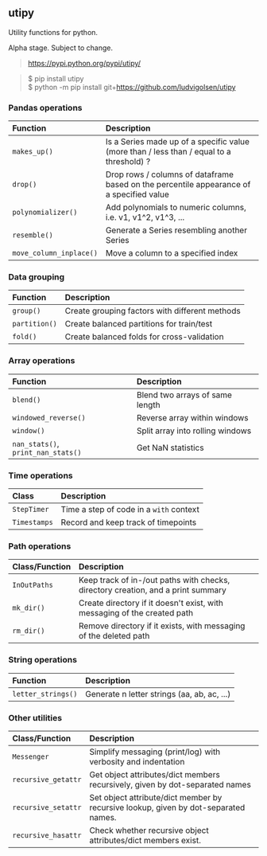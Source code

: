 utipy
--------

Utility functions for python.

Alpha stage. Subject to change. 

> https://pypi.python.org/pypi/utipy/     

> $ pip install utipy  
> $ python -m pip install git+https://github.com/ludvigolsen/utipy
  

### Pandas operations

| Function                | Description |
|:------------------------|:------------|
| `makes_up()`            | Is a Series made up of a specific value (more than / less than / equal to a threshold) ? |
| `drop()`                | Drop rows / columns of dataframe based on the percentile appearance of a specified value |
| `polynomializer()`      | Add polynomials to numeric columns, i.e. v1, v1^2, v1^3, ... |
| `resemble()`            | Generate a Series resembling another Series |
| `move_column_inplace()` | Move a column to a specified index |

### Data grouping

| Function      | Description |
|:--------------|:------------|
| `group()`     | Create grouping factors with different methods |
| `partition()` | Create balanced partitions for train/test      |
| `fold()`      | Create balanced folds for cross-validation     |

### Array operations

| Function             | Description |
|:---------------------|:------------|
| `blend()`            | Blend two arrays of same length  |
| `windowed_reverse()` | Reverse array within windows     |
| `window()`           | Split array into rolling windows |
| `nan_stats()`, `print_nan_stats()` | Get NaN statistics |

### Time operations

| Class        | Description |
|:-------------|:------------|
| `StepTimer`  | Time a step of code in a `with` context |
| `Timestamps` | Record and keep track of timepoints     |

### Path operations

| Class/Function   | Description |
|:-----------------|:------------|
| `InOutPaths`     | Keep track of in-/out paths with checks, directory creation, and a print summary |
| `mk_dir()`       | Create directory if it doesn't exist, with messaging of the created path         |
| `rm_dir()`       | Remove directory if it exists, with messaging of the deleted path                | 

### String operations

| Function      | Description |
|:--------------|:------------|
| `letter_strings()` | Generate n letter strings (aa, ab, ac, ...) |

### Other utilities

| Class/Function      | Description |
|:--------------------|:------------|
| `Messenger`         | Simplify messaging (print/log) with verbosity and indentation  |
| `recursive_getattr` | Get object attributes/dict members recursively, given by dot-separated names |
| `recursive_setattr` | Set object attribute/dict member by recursive lookup, given by dot-separated names. |
| `recursive_hasattr` | Check whether recursive object attributes/dict members exist. |
